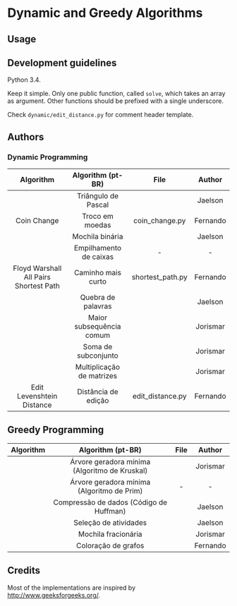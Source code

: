 # Dynamic and Greedy Algorithms 

## Usage

## Development guidelines

Python 3.4.

Keep it simple. Only one public function, called `solve`, which takes an array as argument. 
Other functions should be prefixed with a single underscore.

Check `dynamic/edit_distance.py` for comment header template.

## Authors

### Dynamic Programming
|   Algorithm   	            |     Algorithm (pt-BR)     	|       File       	|  Author  	|
|:-------------:	            |:-------------------------:	|:----------------:	|:--------:	|
|               	            |    Triângulo de Pascal    	|                  	|  Jaelson 	|
| Coin Change                   |      Troco em moedas      	| coin_change.py   	| Fernando 	|
|               	            |      Mochila binária      	|                  	|  Jaelson 	|
|               	            |   Empilhamento de caixas  	|         -        	|     -    	|
| Floyd Warshall All Pairs Shortest Path | Caminho mais curto   | shortest_path.py 	| Fernando 	|
|               	            |     Quebra de palavras    	|                  	|  Jaelson 	|
|               	            |  Maior subsequência comum 	|                  	| Jorismar 	|
|               	            |    Soma de subconjunto    	|                  	| Jorismar 	|
|               	            | Multiplicação de matrizes 	|                  	| Jorismar 	|
| Edit Levenshtein Distance     |    Distância de edição    	| edit_distance.py 	| Fernando  |

## Greedy Programming
|   Algorithm   	|     Algorithm (pt-BR)                            	|       File    |  Author  	|
|:-------------:	|:----------------------------------------------:	|:-------------:|:--------:	|
|   	            | Árvore geradora mínima (Algoritmo de Kruskal) 	|   	        | Jorismar 	|
|   	            | Árvore geradora mínima (Algoritmo de Prim)    	| - 	        | -        	|
|   	            | Compressão de dados (Código de Huffman)       	|   	        | Jaelson  	|
|   	            | Seleção de atividades                         	|   	        | Jaelson  	|
|   	            | Mochila fracionária                           	|   	        | Jorismar 	|
|   	            | Coloração de grafos                           	|   	        | Fernando 	|

## Credits

Most of the implementations are inspired by http://www.geeksforgeeks.org/.